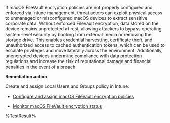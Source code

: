 If macOS FileVault encryption policies are not properly configured and enforced via Intune management, threat actors can exploit physical access to unmanaged or misconfigured macOS devices to extract sensitive corporate data. Without enforced FileVault encryption, data stored on the device remains unprotected at rest, allowing attackers to bypass operating system-level security by booting from external media or removing the storage drive. This enables credential harvesting, certificate theft, and unauthorized access to cached authentication tokens, which can be used to escalate privileges and move laterally across the environment. Additionally, unencrypted devices undermine compliance with data protection regulations and increase the risk of reputational damage and financial penalties in the event of a breach. 

**Remediation action**

Create and assign Local Users and Groups policy in Intune:

- [Configure and assign macOS FileVault encryption policies](https://learn.microsoft.com/intune/intune-service/protect/encrypt-devices-filevault)  

- [Monitor macOS FileVault encryption status](https://learn.microsoft.com/intune/intune-service/protect/encryption-monitor)  
<!--- Results --->
%TestResult%
